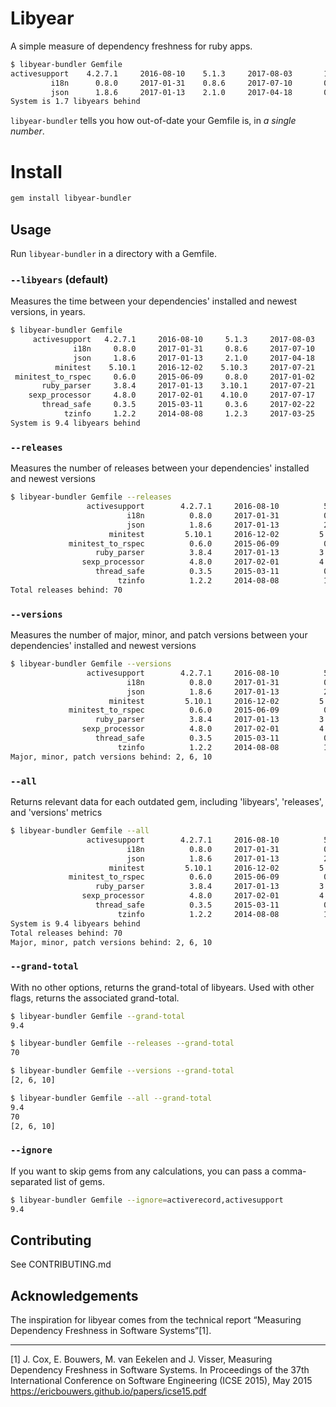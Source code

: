 # Libyear

A simple measure of dependency freshness for ruby apps.

```bash
$ libyear-bundler Gemfile
activesupport    4.2.7.1     2016-08-10    5.1.3     2017-08-03       1.0
         i18n      0.8.0     2017-01-31    0.8.6     2017-07-10       0.4
         json      1.8.6     2017-01-13    2.1.0     2017-04-18       0.3
System is 1.7 libyears behind
```

`libyear-bundler` tells you how out-of-date your Gemfile is, in *a single
number*.

# Install

```bash
gem install libyear-bundler
```

## Usage

Run `libyear-bundler` in a directory with a Gemfile.

### `--libyears` (default)

Measures the time between your dependencies' installed and newest versions, in
years.

```bash
$ libyear-bundler Gemfile
     activesupport   4.2.7.1     2016-08-10     5.1.3     2017-08-03     1.0
              i18n     0.8.0     2017-01-31     0.8.6     2017-07-10     0.4
              json     1.8.6     2017-01-13     2.1.0     2017-04-18     0.3
          minitest    5.10.1     2016-12-02    5.10.3     2017-07-21     0.6
 minitest_to_rspec     0.6.0     2015-06-09     0.8.0     2017-01-02     1.6
       ruby_parser     3.8.4     2017-01-13    3.10.1     2017-07-21     0.5
    sexp_processor     4.8.0     2017-02-01    4.10.0     2017-07-17     0.5
       thread_safe     0.3.5     2015-03-11     0.3.6     2017-02-22     2.0
            tzinfo     1.2.2     2014-08-08     1.2.3     2017-03-25     2.6
System is 9.4 libyears behind

```

### `--releases`

Measures the number of releases between your dependencies' installed and newest
versions

```bash
$ libyear-bundler Gemfile --releases
                 activesupport        4.2.7.1     2016-08-10          5.1.3     2017-08-03        37
                          i18n          0.8.0     2017-01-31          0.8.6     2017-07-10         5
                          json          1.8.6     2017-01-13          2.1.0     2017-04-18        12
                      minitest         5.10.1     2016-12-02         5.10.3     2017-07-21         2
             minitest_to_rspec          0.6.0     2015-06-09          0.8.0     2017-01-02         5
                   ruby_parser          3.8.4     2017-01-13         3.10.1     2017-07-21         3
                sexp_processor          4.8.0     2017-02-01         4.10.0     2017-07-17         3
                   thread_safe          0.3.5     2015-03-11          0.3.6     2017-02-22         2
                        tzinfo          1.2.2     2014-08-08          1.2.3     2017-03-25         1
Total releases behind: 70

```

### `--versions`

Measures the number of major, minor, and patch versions between your
dependencies' installed and newest versions

```bash
$ libyear-bundler Gemfile --versions
                 activesupport        4.2.7.1     2016-08-10          5.1.3     2017-08-03      [1, 0, 0]
                          i18n          0.8.0     2017-01-31          0.8.6     2017-07-10      [0, 0, 6]
                          json          1.8.6     2017-01-13          2.1.0     2017-04-18      [1, 0, 0]
                      minitest         5.10.1     2016-12-02         5.10.3     2017-07-21      [0, 0, 2]
             minitest_to_rspec          0.6.0     2015-06-09          0.8.0     2017-01-02      [0, 2, 0]
                   ruby_parser          3.8.4     2017-01-13         3.10.1     2017-07-21      [0, 2, 0]
                sexp_processor          4.8.0     2017-02-01         4.10.0     2017-07-17      [0, 2, 0]
                   thread_safe          0.3.5     2015-03-11          0.3.6     2017-02-22      [0, 0, 1]
                        tzinfo          1.2.2     2014-08-08          1.2.3     2017-03-25      [0, 0, 1]
Major, minor, patch versions behind: 2, 6, 10

```

### `--all`

Returns relevant data for each outdated gem, including 'libyears', 'releases',
and 'versions' metrics

```bash
$ libyear-bundler Gemfile --all
                 activesupport        4.2.7.1     2016-08-10          5.1.3     2017-08-03       1.0        37      [1, 0, 0]
                          i18n          0.8.0     2017-01-31          0.8.6     2017-07-10       0.4         5      [0, 0, 6]
                          json          1.8.6     2017-01-13          2.1.0     2017-04-18       0.3        12      [1, 0, 0]
                      minitest         5.10.1     2016-12-02         5.10.3     2017-07-21       0.6         2      [0, 0, 2]
             minitest_to_rspec          0.6.0     2015-06-09          0.8.0     2017-01-02       1.6         5      [0, 2, 0]
                   ruby_parser          3.8.4     2017-01-13         3.10.1     2017-07-21       0.5         3      [0, 2, 0]
                sexp_processor          4.8.0     2017-02-01         4.10.0     2017-07-17       0.5         3      [0, 2, 0]
                   thread_safe          0.3.5     2015-03-11          0.3.6     2017-02-22       2.0         2      [0, 0, 1]
                        tzinfo          1.2.2     2014-08-08          1.2.3     2017-03-25       2.6         1      [0, 0, 1]
System is 9.4 libyears behind
Total releases behind: 70
Major, minor, patch versions behind: 2, 6, 10
```

### `--grand-total`

With no other options, returns the grand-total of libyears. Used with other
flags, returns the associated grand-total.

```bash
$ libyear-bundler Gemfile --grand-total
9.4

$ libyear-bundler Gemfile --releases --grand-total
70

$ libyear-bundler Gemfile --versions --grand-total
[2, 6, 10]

$ libyear-bundler Gemfile --all --grand-total
9.4
70
[2, 6, 10]
```

### `--ignore`

If you want to skip gems from any calculations, you can pass a comma-separated
list of gems.

```bash
$ libyear-bundler Gemfile --ignore=activerecord,activesupport
9.4
```

## Contributing

See CONTRIBUTING.md

## Acknowledgements

The inspiration for libyear comes from the technical report “Measuring
Dependency Freshness in Software Systems”[1].

---
[1] J. Cox, E. Bouwers, M. van Eekelen and J. Visser, Measuring Dependency
Freshness in Software Systems. In Proceedings of the 37th International
Conference on Software Engineering (ICSE 2015), May 2015
https://ericbouwers.github.io/papers/icse15.pdf
